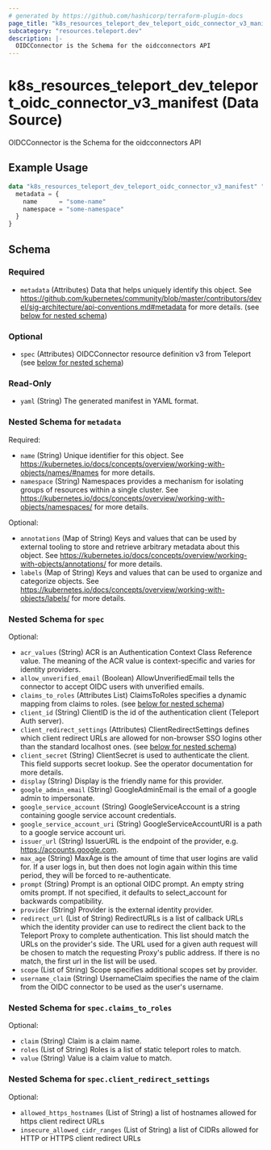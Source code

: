 ```yaml
---
# generated by https://github.com/hashicorp/terraform-plugin-docs
page_title: "k8s_resources_teleport_dev_teleport_oidc_connector_v3_manifest Data Source - terraform-provider-k8s"
subcategory: "resources.teleport.dev"
description: |-
  OIDCConnector is the Schema for the oidcconnectors API
---
```


# k8s_resources_teleport_dev_teleport_oidc_connector_v3_manifest (Data Source)

OIDCConnector is the Schema for the oidcconnectors API

## Example Usage

```terraform
data "k8s_resources_teleport_dev_teleport_oidc_connector_v3_manifest" "example" {
  metadata = {
    name      = "some-name"
    namespace = "some-namespace"
  }
}
```

<!-- schema generated by tfplugindocs -->
## Schema

### Required

- `metadata` (Attributes) Data that helps uniquely identify this object. See https://github.com/kubernetes/community/blob/master/contributors/devel/sig-architecture/api-conventions.md#metadata for more details. (see [below for nested schema](#nestedatt--metadata))

### Optional

- `spec` (Attributes) OIDCConnector resource definition v3 from Teleport (see [below for nested schema](#nestedatt--spec))

### Read-Only

- `yaml` (String) The generated manifest in YAML format.

<a id="nestedatt--metadata"></a>
### Nested Schema for `metadata`

Required:

- `name` (String) Unique identifier for this object. See https://kubernetes.io/docs/concepts/overview/working-with-objects/names/#names for more details.
- `namespace` (String) Namespaces provides a mechanism for isolating groups of resources within a single cluster. See https://kubernetes.io/docs/concepts/overview/working-with-objects/namespaces/ for more details.

Optional:

- `annotations` (Map of String) Keys and values that can be used by external tooling to store and retrieve arbitrary metadata about this object. See https://kubernetes.io/docs/concepts/overview/working-with-objects/annotations/ for more details.
- `labels` (Map of String) Keys and values that can be used to organize and categorize objects. See https://kubernetes.io/docs/concepts/overview/working-with-objects/labels/ for more details.


<a id="nestedatt--spec"></a>
### Nested Schema for `spec`

Optional:

- `acr_values` (String) ACR is an Authentication Context Class Reference value. The meaning of the ACR value is context-specific and varies for identity providers.
- `allow_unverified_email` (Boolean) AllowUnverifiedEmail tells the connector to accept OIDC users with unverified emails.
- `claims_to_roles` (Attributes List) ClaimsToRoles specifies a dynamic mapping from claims to roles. (see [below for nested schema](#nestedatt--spec--claims_to_roles))
- `client_id` (String) ClientID is the id of the authentication client (Teleport Auth server).
- `client_redirect_settings` (Attributes) ClientRedirectSettings defines which client redirect URLs are allowed for non-browser SSO logins other than the standard localhost ones. (see [below for nested schema](#nestedatt--spec--client_redirect_settings))
- `client_secret` (String) ClientSecret is used to authenticate the client. This field supports secret lookup. See the operator documentation for more details.
- `display` (String) Display is the friendly name for this provider.
- `google_admin_email` (String) GoogleAdminEmail is the email of a google admin to impersonate.
- `google_service_account` (String) GoogleServiceAccount is a string containing google service account credentials.
- `google_service_account_uri` (String) GoogleServiceAccountURI is a path to a google service account uri.
- `issuer_url` (String) IssuerURL is the endpoint of the provider, e.g. https://accounts.google.com.
- `max_age` (String) MaxAge is the amount of time that user logins are valid for. If a user logs in, but then does not login again within this time period, they will be forced to re-authenticate.
- `prompt` (String) Prompt is an optional OIDC prompt. An empty string omits prompt. If not specified, it defaults to select_account for backwards compatibility.
- `provider` (String) Provider is the external identity provider.
- `redirect_url` (List of String) RedirectURLs is a list of callback URLs which the identity provider can use to redirect the client back to the Teleport Proxy to complete authentication. This list should match the URLs on the provider's side. The URL used for a given auth request will be chosen to match the requesting Proxy's public address. If there is no match, the first url in the list will be used.
- `scope` (List of String) Scope specifies additional scopes set by provider.
- `username_claim` (String) UsernameClaim specifies the name of the claim from the OIDC connector to be used as the user's username.

<a id="nestedatt--spec--claims_to_roles"></a>
### Nested Schema for `spec.claims_to_roles`

Optional:

- `claim` (String) Claim is a claim name.
- `roles` (List of String) Roles is a list of static teleport roles to match.
- `value` (String) Value is a claim value to match.


<a id="nestedatt--spec--client_redirect_settings"></a>
### Nested Schema for `spec.client_redirect_settings`

Optional:

- `allowed_https_hostnames` (List of String) a list of hostnames allowed for https client redirect URLs
- `insecure_allowed_cidr_ranges` (List of String) a list of CIDRs allowed for HTTP or HTTPS client redirect URLs
